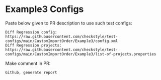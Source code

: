 # Example3 Configs
Paste below given to PR description to use such test configs:
```
Diff Regression config: https://raw.githubusercontent.com/checkstyle/test-configs/main/CustomImportOrder/Example3/config.xml
Diff Regression projects: https://raw.githubusercontent.com/checkstyle/test-configs/main/CustomImportOrder/Example3/list-of-projects.properties
```
Make comment in PR:
```
Github, generate report
```
